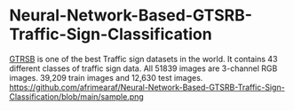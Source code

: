 # Neural-Network-Based-GTSRB-Traffic-Sign-Classification
[GTRSB](https://paperswithcode.com/dataset/gtsrb) is one of the best Traffic sign datasets in the world. It contains 43 different classes of traffic sign data. All 51839 images are 3-channel RGB images. 39,209 train images and 12,630 test images.
https://github.com/afrimearaf/Neural-Network-Based-GTSRB-Traffic-Sign-Classification/blob/main/sample.png

